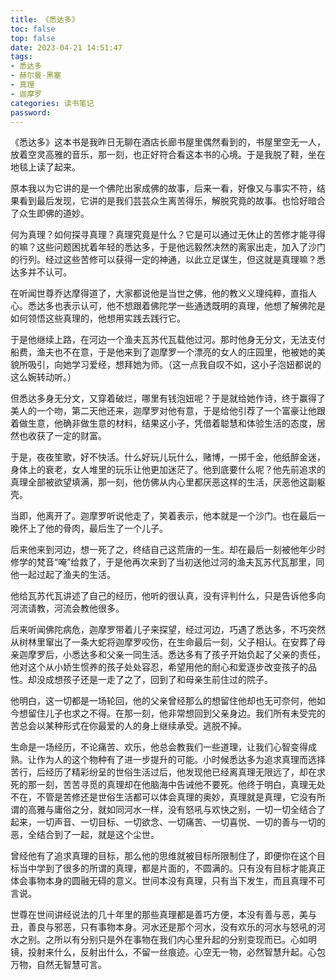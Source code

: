 ```yaml
---
title: 《悉达多》
toc: false
top: false
date: 2023-04-21 14:51:47
tags:
- 悉达多
- 赫尔曼·黑塞
- 真理
- 迦摩罗
categories: 读书笔记
password:
---
```


《悉达多》这本书是我昨日无聊在酒店长廊书屋里偶然看到的，书屋里空无一人，放着空灵高雅的音乐，那一刻，也正好符合看这本书的心境。于是我脱了鞋，坐在地毯上读了起来。

原本我以为它讲的是一个佛陀出家成佛的故事，后来一看，好像又与事实不符，结果看到最后发现，它讲的是我们芸芸众生离苦得乐，解脱究竟的故事。也恰好暗合了众生即佛的道妙。

何为真理？如何探寻真理？真理究竟是什么？它是可以通过无休止的苦修才能寻得的嘛？这些问题困扰着年轻的悉达多，于是他远毅然决然的离家出走，加入了沙门的行列。经过这些苦修可以获得一定的神通，以此立足谋生，但这就是真理嘛？悉达多并不认可。

在听闻世尊乔达摩得道了，大家都说他是当世之佛，他的教义义理纯粹，直指人心。悉达多也表示认可，他不想跟着佛陀学一些通透既明的真理，他想了解佛陀是如何领悟这些真理的，他想用实践去践行它。

于是他继续上路，在河边一个渔夫瓦苏代瓦载他过河。那时他身无分文，无法支付船费，渔夫也不在意，于是他来到了迦摩罗一个漂亮的女人的庄园里，他被她的美貌所吸引，向她学习爱经，想拜她为师。（这一点我自叹不如，这小子泡妞都说的这么婉转动听。）

但悉达多身无分文，又穿着破烂，哪里有钱泡妞呢？于是就给她作诗，终于赢得了美人的一个吻，第二天他还来，迦摩罗对他有意，于是给他引荐了一个富豪让他跟着做生意，他确非做生意的材料，结果这小子，凭借着聪慧和体验生活的态度，居然也收获了一定的财富。

于是，夜夜笙歌，好不快活。什么好玩儿玩什么，赌博，一掷千金，他纸醉金迷，身体上的衰老，女人堆里的玩乐让他更加迷茫了。他到底要什么呢？他先前追求的真理全部被欲望填满，那一刻，他仿佛从内心里都厌恶这样的生活，厌恶他这副躯壳。

当即，他离开了。迦摩罗听说他走了，笑着表示，他本就是一个沙门。也在最后一晚怀上了他的骨肉，最后生了一个儿子。

后来他来到河边，想一死了之，终结自己这荒唐的一生。却在最后一刻被他年少时修学的梵音“唵”给救了，于是他再次来到了当初送他过河的渔夫瓦苏代瓦那里，同他一起过起了渔夫的生活。

他给瓦苏代瓦讲述了自己的经历，他听的很认真，没有评判什么，只是告诉他多向河流请教，河流会教他很多。

后来听闻佛陀病危，迦摩罗带着儿子来探望，经过河边，巧遇了悉达多，不巧突然从树林里窜出了一条大蛇将迦摩罗咬伤，在生命最后一刻，父子相认。在安葬了母亲迦摩罗后，小悉达多和父亲一同生活。悉达多有了孩子开始负起了父亲的责任，他对这个从小娇生惯养的孩子处处容忍，希望用他的耐心和爱逐步改变孩子的品性。却没成想孩子还是一走了之了，回到了和母亲生前住过的院子。

他明白，这一切都是一场轮回，他的父亲曾经那么的想留住他却也无可奈何，他如今想留住儿子也求之不得。在那一刻，他非常想回到父亲身边。我们所有未受完的苦总会以某种形式在你最爱的人的身上继续承受。逃脱不掉。

生命是一场经历，不论痛苦、欢乐，他总会教我们一些道理，让我们心智变得成熟。让作为人的这个物种有了进一步提升的可能。小时候悉达多为追求真理而选择苦行，后经历了精彩纷呈的世俗生活过后，他发现他已经离真理无限远了，却在求死的那一刻，苦苦寻觅的真理却在他脑海中告诫他不要死。他终于明白，真理无处不在，不管是苦修还是世俗生活都可以体会真理的奥妙，真理就是真理，它没有所谓的高雅与庸俗之分，就如同河水一样，没有怒吼与欢快之别，一切一切全结合了起来，一切声音、一切目标、一切欲念、一切痛苦、一切喜悦、一切的善与一切的恶，全结合到了一起，就是这个尘世。

曾经他有了追求真理的目标，那么他的思维就被目标所限制住了，即便你在这个目标当中学到了很多的所谓的真理，都是片面的，不圆满的。只有没有目标才能真正体会事物本身的圆融无碍的意义。世间本没有真理，只有当下发生，而且真理不可言说。

世尊在世间讲经说法的几十年里的那些真理都是善巧方便，本没有善与恶，美与丑，善良与邪恶，只有事物本身。河水还是那个河水，没有欢乐的河水与怒吼的河水之别。之所以有分别只是外在事物在我们内心里升起的分别变现而已。心如明镜，投射来什么，反射出什么，不留一丝痕迹。心空无一物，必然智慧升起。心包万物，自然无智慧可言。
